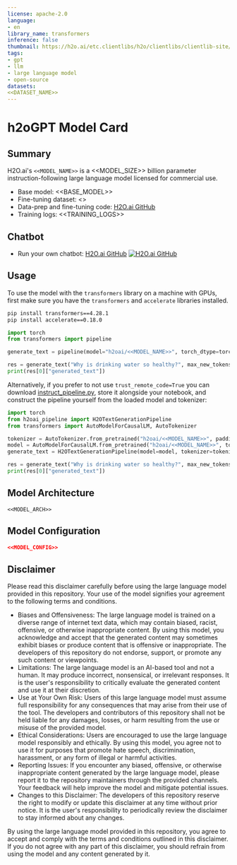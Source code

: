 ```yaml
---
license: apache-2.0
language:
- en
library_name: transformers
inference: false
thumbnail: https://h2o.ai/etc.clientlibs/h2o/clientlibs/clientlib-site/resources/images/favicon.ico
tags:
- gpt
- llm
- large language model
- open-source
datasets:
<<DATASET_NAME>>
---
```

# h2oGPT Model Card
## Summary

H2O.ai's `<<MODEL_NAME>>` is a <<MODEL_SIZE>> billion parameter instruction-following large language model licensed for commercial use.

- Base model: <<BASE_MODEL>>
- Fine-tuning dataset: <<DATASET>>
- Data-prep and fine-tuning code: [H2O.ai GitHub](https://github.com/h2oai/h2ogpt)
- Training logs: <<TRAINING_LOGS>>

## Chatbot

- Run your own chatbot: [H2O.ai GitHub](https://github.com/h2oai/h2ogpt)
[![H2O.ai GitHub](https://user-images.githubusercontent.com/6147661/232930822-e7170e4d-8aa1-4f7a-ad70-ece9cdd8b0cb.png)](https://github.com/h2oai/h2ogpt)

## Usage

To use the model with the `transformers` library on a machine with GPUs, first make sure you have the `transformers` and `accelerate` libraries installed.

```bash
pip install transformers==4.28.1
pip install accelerate==0.18.0
```

```python
import torch
from transformers import pipeline

generate_text = pipeline(model="h2oai/<<MODEL_NAME>>", torch_dtype=torch.bfloat16, trust_remote_code=True, device_map="auto")

res = generate_text("Why is drinking water so healthy?", max_new_tokens=100)
print(res[0]["generated_text"])
```

Alternatively, if you prefer to not use `trust_remote_code=True` you can download [instruct_pipeline.py](https://huggingface.co/h2oai/<<MODEL_NAME>>/blob/main/h2oai_pipeline.py),
store it alongside your notebook, and construct the pipeline yourself from the loaded model and tokenizer:

```python
import torch
from h2oai_pipeline import H2OTextGenerationPipeline
from transformers import AutoModelForCausalLM, AutoTokenizer

tokenizer = AutoTokenizer.from_pretrained("h2oai/<<MODEL_NAME>>", padding_side="left")
model = AutoModelForCausalLM.from_pretrained("h2oai/<<MODEL_NAME>>", torch_dtype=torch.bfloat16, device_map="auto")
generate_text = H2OTextGenerationPipeline(model=model, tokenizer=tokenizer)

res = generate_text("Why is drinking water so healthy?", max_new_tokens=100)
print(res[0]["generated_text"])
```

## Model Architecture

```
<<MODEL_ARCH>>
```

## Model Configuration

```json
<<MODEL_CONFIG>>
```

## Disclaimer

Please read this disclaimer carefully before using the large language model provided in this repository. Your use of the model signifies your agreement to the following terms and conditions.

- Biases and Offensiveness: The large language model is trained on a diverse range of internet text data, which may contain biased, racist, offensive, or otherwise inappropriate content. By using this model, you acknowledge and accept that the generated content may sometimes exhibit biases or produce content that is offensive or inappropriate. The developers of this repository do not endorse, support, or promote any such content or viewpoints.
- Limitations: The large language model is an AI-based tool and not a human. It may produce incorrect, nonsensical, or irrelevant responses. It is the user's responsibility to critically evaluate the generated content and use it at their discretion.
- Use at Your Own Risk: Users of this large language model must assume full responsibility for any consequences that may arise from their use of the tool. The developers and contributors of this repository shall not be held liable for any damages, losses, or harm resulting from the use or misuse of the provided model.
- Ethical Considerations: Users are encouraged to use the large language model responsibly and ethically. By using this model, you agree not to use it for purposes that promote hate speech, discrimination, harassment, or any form of illegal or harmful activities.
- Reporting Issues: If you encounter any biased, offensive, or otherwise inappropriate content generated by the large language model, please report it to the repository maintainers through the provided channels. Your feedback will help improve the model and mitigate potential issues.
- Changes to this Disclaimer: The developers of this repository reserve the right to modify or update this disclaimer at any time without prior notice. It is the user's responsibility to periodically review the disclaimer to stay informed about any changes.

By using the large language model provided in this repository, you agree to accept and comply with the terms and conditions outlined in this disclaimer. If you do not agree with any part of this disclaimer, you should refrain from using the model and any content generated by it.
